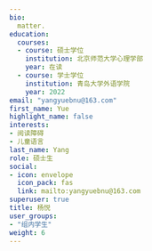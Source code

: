 ```yaml
---
bio: 
  matter.
education:
  courses:
  - course: 硕士学位
    institution: 北京师范大学心理学部
    year: 在读
  - course: 学士学位
    institution: 青岛大学外语学院
    year: 2022
email: "yangyuebnu@163.com"
first_name: Yue
highlight_name: false
interests:
- 阅读障碍
- 儿童语言
last_name: Yang
role: 硕士生
social:
- icon: envelope
  icon_pack: fas
  link: mailto:yangyuebnu@163.com
superuser: true
title: 杨悦
user_groups:
- "组内学生"
weight: 6
---
```

